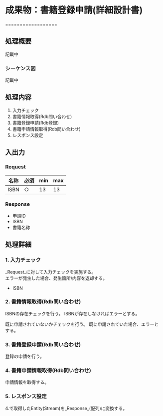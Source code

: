 # 成果物：書籍登録申請(詳細設計書)
==================

## 処理概要
記載中

### シーケンス図
記載中

## 処理内容
1. 入力チェック
2. 書籍情報取得(Rdb問い合わせ)
3. 書籍登録申請(Rdb登録)
4. 書籍申請情報取得(Rdb問い合わせ)
5. レスポンス設定

## 入出力  

### Request
|名称|必須|min|max|
|---|---|---|---|
|ISBN|○|13|13|

### Response
+ 申請ID
+ ISBN
+ 書籍名称

## 処理詳細

### 1. 入力チェック
_Request_に対して入力チェックを実施する。  
エラーが発生した場合、発生箇所/内容を返却する。  

+ ISBN

### 2. 書籍情報取得(Rdb問い合わせ)
ISBNの存在チェックを行う。 
ISBNが存在しなければエラーとする。

既に申請されていないかチェックを行う。
既に申請されていた場合、エラーとする。

### 3. 書籍登録申請(Rdb問い合わせ)
登録の申請を行う。

### 4. 書籍申請情報取得(Rdb問い合わせ)
申請情報を取得する。

### 5. レスポンス設定
4.で取得したEntity(Stream)を_Response_(配列)に変換する。  